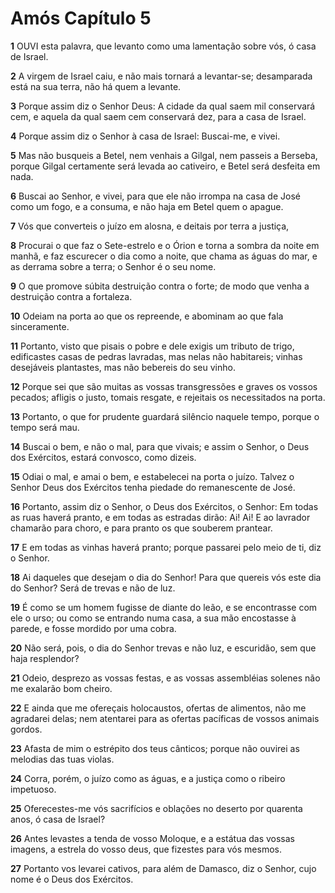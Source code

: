 # Amós Capítulo 5

**1** 	OUVI esta palavra, que levanto como uma lamentação sobre vós, ó casa de Israel.

**2** 	A virgem de Israel caiu, e não mais tornará a levantar-se; desamparada está na sua terra, não há quem a levante.

**3** 	Porque assim diz o Senhor Deus: A cidade da qual saem mil conservará cem, e aquela da qual saem cem conservará dez, para a casa de Israel.

**4** 	Porque assim diz o Senhor à casa de Israel: Buscai-me, e vivei.

**5** 	Mas não busqueis a Betel, nem venhais a Gilgal, nem passeis a Berseba, porque Gilgal certamente será levada ao cativeiro, e Betel será desfeita em nada.

**6** 	Buscai ao Senhor, e vivei, para que ele não irrompa na casa de José como um fogo, e a consuma, e não haja em Betel quem o apague.

**7** 	Vós que converteis o juízo em alosna, e deitais por terra a justiça,

**8** 	Procurai o que faz o Sete-estrelo e o Órion e torna a sombra da noite em manhã, e faz escurecer o dia como a noite, que chama as águas do mar, e as derrama sobre a terra; o Senhor é o seu nome.

**9** 	O que promove súbita destruição contra o forte; de modo que venha a destruição contra a fortaleza.

**10** 	Odeiam na porta ao que os repreende, e abominam ao que fala sinceramente.

**11** 	Portanto, visto que pisais o pobre e dele exigis um tributo de trigo, edificastes casas de pedras lavradas, mas nelas não habitareis; vinhas desejáveis plantastes, mas não bebereis do seu vinho.

**12** 	Porque sei que são muitas as vossas transgressões e graves os vossos pecados; afligis o justo, tomais resgate, e rejeitais os necessitados na porta.

**13** 	Portanto, o que for prudente guardará silêncio naquele tempo, porque o tempo será mau.

**14** 	Buscai o bem, e não o mal, para que vivais; e assim o Senhor, o Deus dos Exércitos, estará convosco, como dizeis.

**15** 	Odiai o mal, e amai o bem, e estabelecei na porta o juízo. Talvez o Senhor Deus dos Exércitos tenha piedade do remanescente de José.

**16** 	Portanto, assim diz o Senhor, o Deus dos Exércitos, o Senhor: Em todas as ruas haverá pranto, e em todas as estradas dirão: Ai! Ai! E ao lavrador chamarão para choro, e para pranto os que souberem prantear.

**17** 	E em todas as vinhas haverá pranto; porque passarei pelo meio de ti, diz o Senhor.

**18** 	Ai daqueles que desejam o dia do Senhor! Para que quereis vós este dia do Senhor? Será de trevas e não de luz.

**19** 	É como se um homem fugisse de diante do leão, e se encontrasse com ele o urso; ou como se entrando numa casa, a sua mão encostasse à parede, e fosse mordido por uma cobra.

**20** 	Não será, pois, o dia do Senhor trevas e não luz, e escuridão, sem que haja resplendor?

**21** 	Odeio, desprezo as vossas festas, e as vossas assembléias solenes não me exalarão bom cheiro.

**22** 	E ainda que me ofereçais holocaustos, ofertas de alimentos, não me agradarei delas; nem atentarei para as ofertas pacíficas de vossos animais gordos.

**23** 	Afasta de mim o estrépito dos teus cânticos; porque não ouvirei as melodias das tuas violas.

**24** 	Corra, porém, o juízo como as águas, e a justiça como o ribeiro impetuoso.

**25** 	Oferecestes-me vós sacrifícios e oblações no deserto por quarenta anos, ó casa de Israel?

**26** 	Antes levastes a tenda de vosso Moloque, e a estátua das vossas imagens, a estrela do vosso deus, que fizestes para vós mesmos.

**27** 	Portanto vos levarei cativos, para além de Damasco, diz o Senhor, cujo nome é o Deus dos Exércitos.

